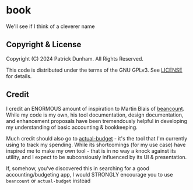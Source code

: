 # book

We'll see if I think of a cleverer name

## Copyright & License

Copyright (C) 2024 Patrick Dunham. All Rights Reserved.

This code is distributed under the terms of the GNU GPLv3. See [LICENSE][] for details.

## Credit

I credit an ENORMOUS amount of inspiration to Martin Blais of [beancount][]. While my
code is my own, his tool documentation, design documentation, and enhancement proposals
have been tremendously helpful in developing my understanding of basic accounting &
bookkeeping.

Much credit should also go to [actual-budget][] - it's the tool that I'm currently using
to track my spending. While its shortcomings (for my use case) have inspired me to make
my own tool - that is in no way a knock against its utility, and I expect to be
subconsiously influenced by its UI & presentation.

If, somehow, you've discovered this in searching for a good accounting/budgeting app, I
would STRONGLY encourage you to use `beancount` or `actual-budget` instead

[actual-budget]: https://github.com/actualbudget/actual
[beancount]: https://github.com/beancount/beancount/tree/master
[LICENSE]: LICENSE
